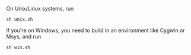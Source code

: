 On Unix/Linux systems, run

    sh unix.sh

If you're on Windows, you need to build in an environment like Cygwin or Msys,
and run

    sh win.sh
